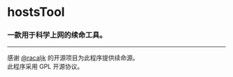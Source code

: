 # hostsTool
### 一款用于科学上网的续命工具。
---
感谢 <a href="https://github.com/racaljk/hosts">@racaljk</a> 的开源项目为此程序提供续命源。<br/>
此程序采用 GPL 开源协议。
